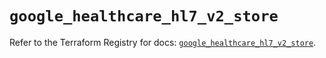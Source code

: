 # `google_healthcare_hl7_v2_store`

Refer to the Terraform Registry for docs: [`google_healthcare_hl7_v2_store`](https://registry.terraform.io/providers/hashicorp/google-beta/6.10.0/docs/resources/google_healthcare_hl7_v2_store).
